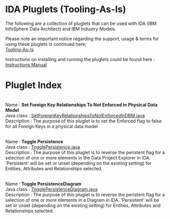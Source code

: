 IDA Pluglets (Tooling-As-Is)
============================

The following are a collection of pluglets that can be used with IDA (IBM InfoSphere Data Architect) and IBM Industry Models.

Please note an important notice regarding the support, usage & terms for using these pluglets is continued here;<br>
[Tooling-As-Is](https://github.com/IBM-IndustryModels/Tooling-As-Is)

Instructions on installing and running the pluglets could be found here : [Instructions Manual](https://github.com/IBM-IndustryModels/Tooling-As-Is/blob/master/ida/pluglets/Instructions%20for%20Installing%20and%20Running%20Pluglets.pdf)

Pluglet Index
==============
<br>Name : **Set Foreign Key Relationships To Not Enforced in Physical Data Model**
<br>Java class : [SetForeignKeyRelationshipsToNotEnforcedInDBM.java](https://github.com/IBM-IndustryModels/Tooling-As-Is/blob/master/ida/pluglets/com/ibm/ima/samples/pluglets/data/SetForeignKeyRelationshipsToNotEnforcedInDBM.java)
<br>Description : The purpose of this pluglet is to set the Enforced flag to false for all Foreign Keys in a physical data model

<br>Name : **Toggle Persistence**
<br>Java class : [TogglePersistence.java](https://github.com/IBM-IndustryModels/Tooling-As-Is/blob/master/ida/pluglets/com/ibm/ima/samples/pluglets/data/TogglePersistence.java)
<br>Description : The purpose of this pluglet is to reverse the peristent flag for a selection of one or more elements in the Data Project Explorer in IDA. 'Persistent' will be set or unset (depending on the existing setting) for Entities, Attributes and Relationships selected.

<br>Name : **Toggle PersistenceDiagram**
<br>Java class : [TogglePersistenceDiagram.java](https://github.com/IBM-IndustryModels/Tooling-As-Is/blob/master/ida/pluglets/com/ibm/ima/samples/pluglets/data/TogglePersistenceDiagram.java)
<br>Description : The purpose of this pluglet is to reverse the peristent flag for a selection of one or more elements in a Diagram in IDA. 'Persistent' will be set or unset (depending on the existing setting) for Entities, Attributes and Relationships selected.

